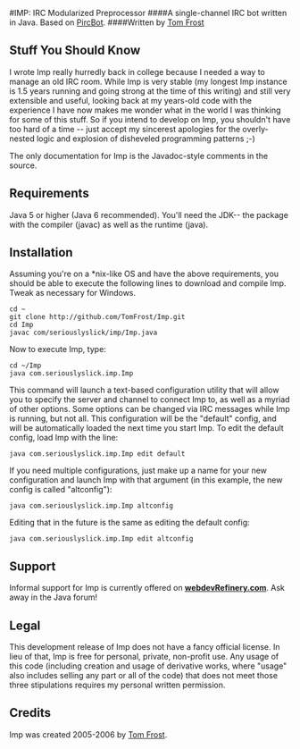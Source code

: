 #IMP: IRC Modularized Preprocessor
####A single-channel IRC bot written in Java. Based on [PircBot](http://www.jibble.org/pircbot.php).
####Written by [Tom Frost](http://www.frosteddesign.com)

Stuff You Should Know
----------------------
I wrote Imp really hurredly back in college because I needed a way to manage an old IRC room.  While
Imp is very stable (my longest Imp instance is 1.5 years running and going strong at the time of
this writing) and still very extensible and useful, looking back at my years-old code with the
experience I have now makes me wonder what in the world I was thinking for some of this stuff.  So
if you intend to develop on Imp, you shouldn't have too hard of a time -- just accept my sincerest
apologies for the overly-nested logic and explosion of disheveled programming patterns ;-)

The only documentation for Imp is the Javadoc-style comments in the source.

Requirements
-------------
Java 5 or higher (Java 6 recommended).  You'll need the JDK-- the package with the compiler (javac) as
well as the runtime (java).

Installation
-------------
Assuming you're on a *nix-like OS and have the above requirements, you should be able to execute
the following lines to download and compile Imp.  Tweak as necessary for Windows.

    cd ~
	git clone http://github.com/TomFrost/Imp.git
    cd Imp
	javac com/seriouslyslick/imp/Imp.java

Now to execute Imp, type:

    cd ~/Imp
	java com.seriouslyslick.imp.Imp

This command will launch a text-based configuration utility that will allow you to specify the server and
channel to connect Imp to, as well as a myriad of other options.  Some options can be changed via IRC
messages while Imp is running, but not all.  This configuration will be the "default" config, and
will be automatically loaded the next time you start Imp.  To edit the default config, load Imp with
the line:

    java com.seriouslyslick.imp.Imp edit default

If you need multiple configurations, just make up a name for your new configuration and launch Imp
with that argument (in this example, the new config is called "altconfig"):

    java com.seriouslyslick.imp.Imp altconfig

Editing that in the future is the same as editing the default config:

    java com.seriouslyslick.imp.Imp edit altconfig

Support
--------
Informal support for Imp is currently offered on
**[webdevRefinery.com](http://www.webdevrefinery.com)**.  Ask away in the Java forum!

Legal
------
This development release of Imp does not have a fancy official license.  In lieu of that, Imp is
free for personal, private, non-profit use.  Any usage of this code (including creation and usage of
derivative works, where "usage" also includes selling any part or all of the code) that does not meet those
three stipulations requires my personal written permission.

Credits
--------
Imp was created 2005-2006 by [Tom Frost](http://www.frosteddesign.com).
